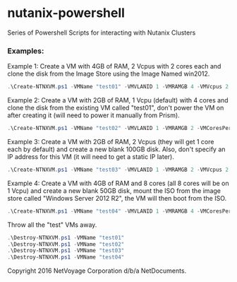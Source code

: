 # nutanix-powershell
Series of Powershell Scripts for interacting with Nutanix Clusters
### Examples:
Example 1: Create a VM with 4GB of RAM, 2 Vcpus with 2 cores each and clone the disk from the Image Store using the Image Named win2012.
````Powershell
.\Create-NTNXVM.ps1 -VMName "test01" -VMVLANID 1 -VMRAMGB 4 -VMVcpus 2 -VMCoresPerVcpu 2 -VMIP "10.1.1.180" -UseImageStore -ImageName "win2012"
````
Example 2: Create a VM with 2GB of RAM, 1 Vcpu (default) with 4 cores and clone the disk from the existing VM called "test01", don't power the VM on after creating it (will need to power it manually from Prism).
````Powershell
.\Create-NTNXVM.ps1 -VMName "test02" -VMVLANID 1 -VMRAMGB 2 -VMCoresPerVcpu 4 -VMIP "10.1.1.180" -CloneExistingVM -ExistingVMName "test01" -noPowerOn
````
Example 3: Create a VM with 2GB of RAM, 2 Vcpus (they will get 1 core each by default) and create a new blank 100GB disk. Also, don't specify an IP address for this VM (it will need to get a static IP later).
````Powershell
.\Create-NTNXVM.ps1 -VMName "test03" -VMVLANID 1 -VMRAMGB 2 -VMVcpus 2 -UseBlankDisk -DiskSizeGB 100
````
Example 4: Create a VM with 4GB of RAM and 8 cores (all 8 cores will be on 1 Vcpu) and create a new blank 50GB disk, mount the ISO from the image store called "Windows Server 2012 R2", the VM will then boot from the ISO.
````Powershell
.\Create-NTNXVM.ps1 -VMName "test04" -VMVLANID 1 -VMRAMGB 4 -VMCoresPerVcpu 8 -VMIP "10.1.1.180" -UseBlankDisk -DiskSizeGB 50 -MountISO -ISOName "Windows Server 2012 R2"
````
Throw all the "test" VMs away.
````Powershell
.\Destroy-NTNXVM.ps1 -VMName "test01"
.\Destroy-NTNXVM.ps1 -VMName "test02"
.\Destroy-NTNXVM.ps1 -VMName "test03"
.\Destroy-NTNXVM.ps1 -VMName "test04"
````
Copyright 2016 NetVoyage Corporation d/b/a NetDocuments.
